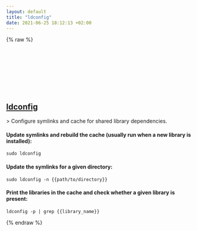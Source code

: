 ```yaml
---
layout: default
title: "ldconfig"
date: 2021-06-25 18:12:13 +02:00
---
```

{% raw %}
<h2 id="ldconfig">
  <a href="/en/linux/ldconfig.html">ldconfig</a> <a href="#ldconfig"><svg class="icon">
    <use href="/assets/images/unicode_sprite.svg#link" />
  </svg></a>
</h2>
> Configure symlinks and cache for shared library dependencies.

#### Update symlinks and rebuild the cache (usually run when a new library is installed):
```shell
sudo ldconfig
```
#### Update the symlinks for a given directory:
```shell
sudo ldconfig -n {{path/to/directory}}
```
#### Print the libraries in the cache and check whether a given library is present:
```shell
ldconfig -p | grep {{library_name}}
```
{% endraw %}